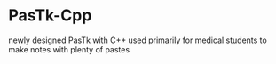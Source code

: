 # PasTk-Cpp
newly designed PasTk with C++ used primarily for medical students to make notes with plenty of pastes
